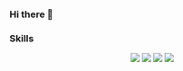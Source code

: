 ### Hi there 👋

### Skills

<div align="center">
	<img src="https://img.shields.io/badge/springboot-6DB33F?style=for-the-badge&logo=SpringBoot&logoColor=white" />
	<img src="https://img.shields.io/badge/JPA-6DB33F?style=for-the-badge&logo=SpringBoot&logoColor=black" />
	<img src="https://img.shields.io/badge/HTML5-E34F26?style=for-the-badge&logo=HTML5&logoColor=white" />
	<img src="https://img.shields.io/badge/CSS3-1572B6?style=for-the-badge&logo=CSS3&logoColor=white" />
</div>


<!--
**lukehongg/lukehongg** is a ✨ _special_ ✨ repository because its `README.md` (this file) appears on your GitHub profile.

Here are some ideas to get you started:

- 🔭 I’m currently working on ...
- 🌱 I’m currently learning ...
- 👯 I’m looking to collaborate on ...
- 🤔 I’m looking for help with ...
- 💬 Ask me about ...
- 📫 How to reach me: ...
- 😄 Pronouns: ...
- ⚡ Fun fact: ...
-->

